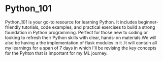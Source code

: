 # Python_101
Python_101 is your go-to resource for learning Python. It includes beginner-friendly tutorials, code examples, and practical exercises to build a strong foundation in Python programming. Perfect for those new to coding or looking to refresh their Python skills with clear, hands-on materials.We will also be having a the implementation of flask modules in it .It will contain all my learnings for a span of 7 days in which I'll be revising the key concepts for the Pyhton that is important for my ML journey.
